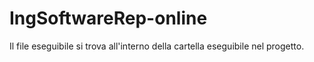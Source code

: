 # IngSoftwareRep-online
Il file eseguibile si trova all'interno della cartella eseguibile nel progetto.
